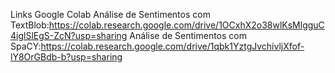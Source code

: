 Links Google Colab
Análise de Sentimentos com TextBlob:https://colab.research.google.com/drive/1OCxhX2o38wlKsMlgguC4iglSlEgS-ZcN?usp=sharing
Análise de Sentimentos com SpaCY:https://colab.research.google.com/drive/1qbk1YztgJvchivljXfof-lY8OrGBdb-b?usp=sharing
